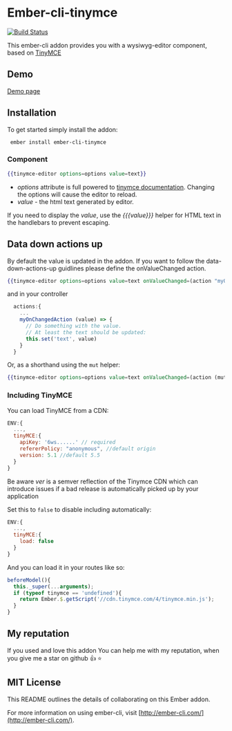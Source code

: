 # Ember-cli-tinymce

[![Build Status](https://travis-ci.org/marucjmar/ember-cli-tinymce.svg?branch=master)](https://travis-ci.org/marucjmar/ember-cli-tinymce)

This ember-cli addon provides you with a wysiwyg-editor component, based on [TinyMCE](https://www.tinymce.com/)

## Demo

[Demo page](http://marucjmar.github.io/ember-cli-tinymce)

## Installation

To get started simply install the addon:

     ember install ember-cli-tinymce

### Component

```hbs
{{tinymce-editor options=options value=text}}
```

- _options_ attribute is full powered to [tinymce documentation](https://www.tinymce.com/docs/configure/). Changing the options will cause the editor to reload.
- _value_ - the html text generated by editor.

If you need to display the _value_, use the _{{{value}}}_ helper for HTML text in the handlebars to prevent escaping.

## Data down actions up

By default the value is updated in the addon. If you want to follow the data-down-actions-up guidlines please define the onValueChanged action.

```hbs
{{tinymce-editor options=options value=text onValueChanged=(action "myOnChangedAction")}}
```

and in your controller

```js
  actions:{
    ...
    myOnChangedAction (value) => {
      // Do something with the value.
      // At least the text should be updated:
      this.set('text', value)
    }
  }
```

Or, as a shorthand using the `mut` helper:

```hbs
{{tinymce-editor options=options value=text onValueChanged=(action (mut text))}}
```

### Including TinyMCE

You can load TinyMCE from a CDN:

```js
ENV:{
  ...,
  tinyMCE:{
    apiKey: '6ws......' // required
    refererPolicy: "anonymous", //default origin
    version: 5.1 //default 5.5
  }
}
```

Be aware _ver_ is a semver reflection of the Tinymce CDN which can introduce issues if a bad release is automatically picked up by your application

Set this to `false` to disable including automatically:

```js
ENV:{
  ...,
  tinyMCE:{
    load: false
  }
}
```

And you can load it in your routes like so:

```js
beforeModel(){
  this._super(...arguments);
  if (typeof tinymce == 'undefined'){
    return Ember.$.getScript('//cdn.tinymce.com/4/tinymce.min.js');
  }
}
```

## My reputation

If you used and love this addon You can help me with my reputation, when you give me a star on github :+1: :star:

## MIT License

This README outlines the details of collaborating on this Ember addon.

For more information on using ember-cli, visit [http://ember-cli.com/](http://ember-cli.com/).
